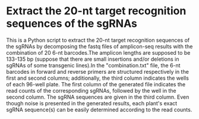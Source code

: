 # Extract the 20-nt target recognition sequences of the sgRNAs
This is a Python script to extract the 20-nt target recognition sequences of the sgRNAs by decomposing the fastq files of amplicon-seq results with the combination of 20 6-nt barcodes.The amplicon lengths are supposed to be 133-135 bp (suppose that there are small insertions and/or deletions in sgRNAs of some transgenic lines).In the "combination.txt" file, the 6-nt barcodes in forward and reverse primers are structured respectively in the first and second columns; additionally, the third column indicates the wells of each 96-well plate. The first column of the generated file indicates the read counts of the corresponding sgRNAs, followed by the well in the second column. The sgRNA sequences are given in the third column. Even though noise is presented in the generated results, each plant's exact sgRNA sequence(s) can be easily determined according to the read counts.
